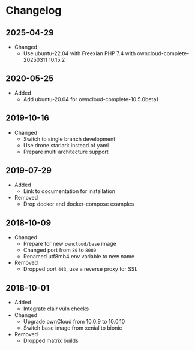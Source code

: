# Changelog

## 2025-04-29

* Changed
  * Use ubuntu-22.04 with Freexian PHP 7.4 with owncloud-complete-20250311 10.15.2

## 2020-05-25

* Added
  * Add ubuntu-20.04 for owncloud-complete-10.5.0beta1

## 2019-10-16

* Changed
  * Switch to single branch development
  * Use drone starlark instead of yaml
  * Prepare multi architecture support

## 2019-07-29

* Added
  * Link to documentation for installation
* Removed
  * Drop docker and docker-compose examples

## 2018-10-09

* Changed
  * Prepare for new `owncloud/base` image
  * Changed port from `80` to `8080`
  * Renamed utf8mb4 env variable to new name
* Removed
  * Dropped port `443`, use a reverse proxy for SSL

## 2018-10-01

* Added
  * Integrate clair vuln checks
* Changed
  * Upgrade ownCloud from 10.0.9 to 10.0.10
  * Switch base image from xenial to bionic
* Removed
  * Dropped matrix builds
